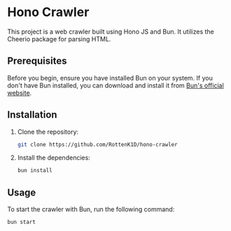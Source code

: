 # Hono Crawler

This project is a web crawler built using Hono JS and Bun. It utilizes the Cheerio package for parsing HTML.

## Prerequisites

Before you begin, ensure you have installed Bun on your system. If you don't have Bun installed, you can download and install it from [Bun's official website](https://bun.sh/).

## Installation

1. Clone the repository:

    ```bash
    git clone https://github.com/RottenK1D/hono-crawler
    ```

2. Install the dependencies:

    ```bash
    bun install
    ```

## Usage

To start the crawler with Bun, run the following command:

```bash
bun start